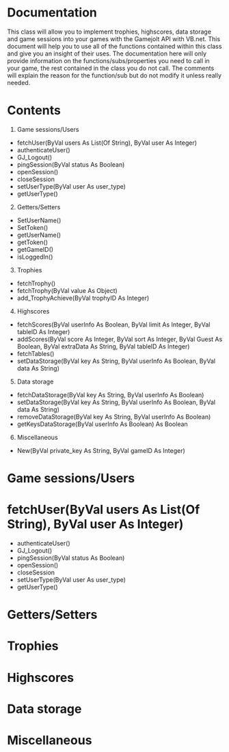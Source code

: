 Documentation
=============
This class will allow you to implement trophies, highscores, data storage and game sessions into your games with the 
Gamejolt API with VB.net. This document will help you to use all of the functions contained within this class and give you an insight of their uses. The documentation here will only provide information on the functions/subs/properties you need to call in your game, the rest contained in the class you do not call. The comments will explain the reason for the function/sub but do not modify it unless really needed.

Contents
=============
1. Game sessions/Users
  - fetchUser(ByVal users As List(Of String), ByVal user As Integer)
  - authenticateUser()
  - GJ_Logout()
  - pingSession(ByVal status As Boolean)
  - openSession()
  - closeSession
  - setUserType(ByVal user As user_type)
  - getUserType()

2. Getters/Setters
  - SetUserName()
  - SetToken()  
  - getUserName()
  - getToken()
  - getGameID()
  - isLoggedIn()

3. Trophies
  - fetchTrophy()
  - fetchTrophy(ByVal value As Object)
  - add_TrophyAchieve(ByVal trophyID As Integer)

4. Highscores
  - fetchScores(ByVal userInfo As Boolean, ByVal limit As Integer, ByVal tableID As Integer)
  - addScores(ByVal score As Integer, ByVal sort As Integer, ByVal Guest As Boolean, ByVal extraData As String, ByVal     tableID As Integer)
  - fetchTables()
  - setDataStorage(ByVal key As String, ByVal userInfo As Boolean, ByVal data As String)

5. Data storage
  - fetchDataStorage(ByVal key As String, ByVal userInfo As Boolean)
  - setDataStorage(ByVal key As String, ByVal userInfo As Boolean, ByVal data As String)
  - removeDataStorage(ByVal key As String, ByVal userInfo As Boolean)
  - getKeysDataStorage(ByVal userInfo As Boolean) As Boolean

6. Miscellaneous 
  - New(ByVal private_key As String, ByVal gameID As Integer)

Game sessions/Users
=============
fetchUser(ByVal users As List(Of String), ByVal user As Integer)
===
  - authenticateUser()
  - GJ_Logout()
  - pingSession(ByVal status As Boolean)
  - openSession()
  - closeSession
  - setUserType(ByVal user As user_type)
  - getUserType()


Getters/Setters
=============
Trophies
=============
Highscores
=============
Data storage
=============
Miscellaneous
=============
